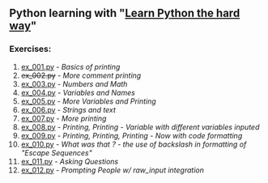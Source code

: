 ## Python learning with "[Learn Python the hard way](https://drive.google.com/open?id=0B3M8S4hNELduMG9pLU9UcmdwVGM)"

### Exercises:
1. [ex_001.py](ex_001.py) - _Basics of printing_
2. ~~ex_002.py~~ - _More comment printing_
3. [ex_003.py](ex_003.py) - _Numbers and Math_
4. [ex_004.py](ex_004.py) - _Variables and Names_
5. [ex_005.py](ex_005.py) - _More Variables and Printing_
6. [ex_006.py](ex_006.py) - _Strings and text_
7. [ex_007.py](ex_007.py) - _More printing_
8. [ex_008.py](ex_008.py) - _Printing, Printing - Variable with different variables inputed_
9. [ex_009.py](ex_009.py) - _Printing, Printing, Printing - Now with code formatting_
10. [ex_010.py](ex_010.py) - _What was that ? - the use of backslash in formatting of "Escape Sequences"_
11. [ex_011.py](ex_011.py) - _Asking Questions_
12. [ex_012.py](ex_012.py) - _Prompting People w/ raw_input integration_
